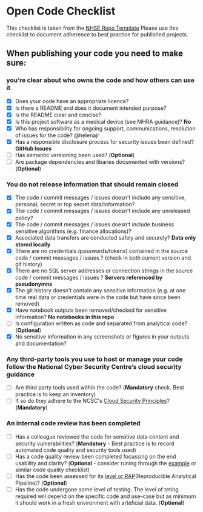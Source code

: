 # Open Code Checklist
This checklist is taken from the [NHSE Repo Template](https://github.com/nhsengland/nhse-repository-template/blob/main/OPEN_CODE_CHECKLIST.md)
Please use this checklist to document adherence to best practice for published projects.

## When publishing your code you need to make sure:
  
### you’re clear about who owns the code and how others can use it

- [x] Does your code have an appropriate licence?
- [x] Is there a README and does it document intended purpose?
- [x] Is the README clear and concise?
- [x] Is this project software as a medical device (see MHRA guidance)? **No**
- [x] Who has responsibility for ongoing support, communications, resolution of issues for the code? @helenajr
- [x] Has a responsible disclosure process for security issues been defined? **GitHub Issues**
- [ ] Has semantic versioning been used? (**Optional**)
- [ ] Are package dependencies and libaries documented with versions? (**Optional**)

### You do not release information that should remain closed

- [x] The code / commit messages / issues doesn't include any sensitive, personal, secret or top secret data/information?
- [x] The code / commit messages / issues  doesn't include any unreleased policy? 
- [x] The code / commit messages / issues  doesn't include business sensitive algorithms (e.g. finance allocations)? 
- [x] Associated data transfers are conducted safely and securely? **Data only stored locally**
- [x] There are no credentials (passwords/tokens) contained in the source code / commit messages / issues ? (check in both current version and git history)
- [x] There are no SQL server addresses or connection strings in the source code / commit messages / issues ? **Servers referenced by pseudonymns**
- [x] The git history doesn't contain any sensitive information (e.g. at one time real data or credentials were in the code but have since been removed) 
- [x] Have notebook outputs been removed/checked for sensitive information? **No notebooks in this repo** 
- [ ] Is configuration written as code and separated from analytical code? (**Optional**) 
- [x] No sensitive information in any screenshots or figures in your outputs and documentation?

### Any third-party tools you use to host or manage your code follow the National Cyber Security Centre’s cloud security guidance

- [ ] Are third party tools used within the code? (**Mandatory** check. Best practice is to keep an inventory)
- [ ] If so do they adhere to the NCSC's [Cloud Security Principles](https://www.ncsc.gov.uk/collection/cloud-security/implementing-the-cloud-security-principles)? (**Mandatory**)

### An internal code review has been completed

- [ ] Has a colleague reviewed the code for sensitive data content and security vulnerabilities? (**Mandatory** - Best practice is to record automated code quality and security tools used)
- [ ] Has a code quality review been completed focussing on the end usability and clarity? (**Optional** - consider runing through the [example](https://best-practice-and-impact.github.io/qa-of-code-guidance/checklist_higher.html) or similar code quality checklist)
- [ ] Has the code been assessed for its [level or RAP](https://github.com/NHSDigital/rap-community-of-practice/blob/main/what_is_RAP/levels_of_RAP.md)(Reproducible Analytical Pipeline)? (**Optional**)
- [ ] Has the code undergone some level of testing.  The level of teting required will depend on the specific code and use-case but as minimum it should work in a fresh environment with arteficial data. (**Optional**)
